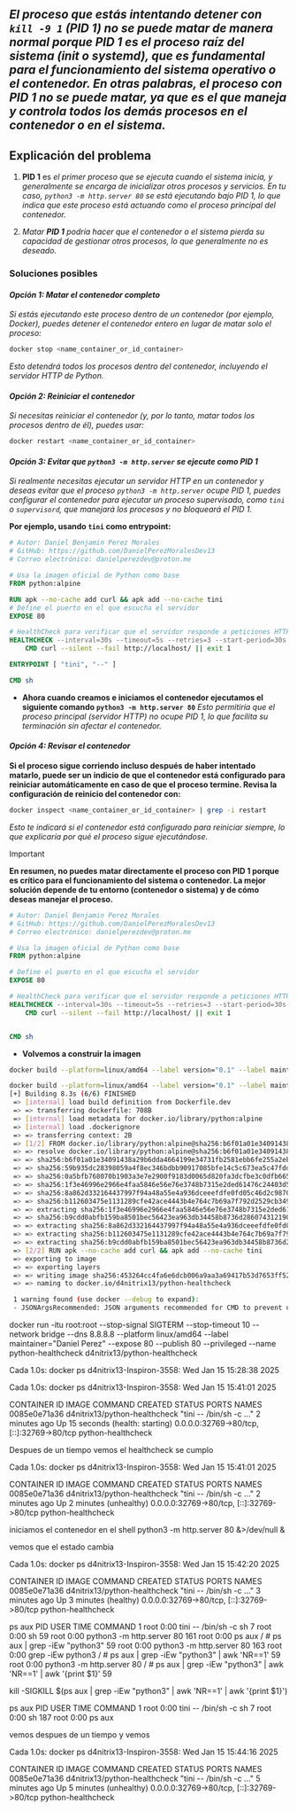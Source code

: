 ## *El proceso que estás intentando detener con `kill -9 1` (PID 1) no se puede matar de manera normal porque **PID 1** es el proceso raíz del sistema (init o systemd), que es fundamental para el funcionamiento del sistema operativo o el contenedor. En otras palabras, **el proceso con PID 1 no se puede matar**, ya que es el que maneja y controla todos los demás procesos en el contenedor o en el sistema.*

## **Explicación del problema**

1. **PID 1** es *el primer proceso que se ejecuta cuando el sistema inicia, y generalmente se encarga de inicializar otros procesos y servicios. En tu caso, `python3 -m http.server 80` se está ejecutando bajo PID 1, lo que indica que este proceso está actuando como el proceso principal del contenedor.*

2. *Matar **PID 1** podría hacer que el contenedor o el sistema pierda su capacidad de gestionar otros procesos, lo que generalmente no es deseado.*

### **Soluciones posibles**

#### *Opción 1: **Matar el contenedor completo***

*Si estás ejecutando este proceso dentro de un contenedor (por ejemplo, Docker), puedes detener el contenedor entero en lugar de matar solo el proceso:*

```bash
docker stop <name_container_or_id_container>
```

*Esto detendrá todos los procesos dentro del contenedor, incluyendo el servidor HTTP de Python.*

#### *Opción 2: **Reiniciar el contenedor***

*Si necesitas reiniciar el contenedor (y, por lo tanto, matar todos los procesos dentro de él), puedes usar:*

```bash
docker restart <name_container_or_id_container>
```

#### *Opción 3: **Evitar que `python3 -m http.server` se ejecute como PID 1***

*Si realmente necesitas ejecutar un servidor HTTP en un contenedor y deseas evitar que el proceso `python3 -m http.server` ocupe PID 1, puedes configurar el contenedor para ejecutar un proceso supervisado, como `tini` o `supervisord`, que manejará los procesos y no bloqueará el PID 1.*

**Por ejemplo, usando `tini` como entrypoint:**

```dockerfile
# Autor: Daniel Benjamin Perez Morales
# GitHub: https://github.com/DanielPerezMoralesDev13
# Correo electrónico: danielperezdev@proton.me

# Usa la imagen oficial de Python como base
FROM python:alpine

RUN apk --no-cache add curl && apk add --no-cache tini
# Define el puerto en el que escucha el servidor
EXPOSE 80

# HealthCheck para verificar que el servidor responde a peticiones HTTP en el puerto 80
HEALTHCHECK --interval=30s --timeout=5s --retries=3 --start-period=30s \
    CMD curl --silent --fail http://localhost/ || exit 1

ENTRYPOINT [ "tini", "--" ]

CMD sh
```

- **Ahora cuando creamos e iniciamos el contenedor ejecutamos el siguiente comando `python3 -m http.server 80`**
*Esto permitiría que el proceso principal (servidor HTTP) no ocupe PID 1, lo que facilita su terminación sin afectar el contenedor.*

#### *Opción 4: **Revisar el contenedor***

**Si el proceso sigue corriendo incluso después de haber intentado matarlo, puede ser un indicio de que el contenedor está configurado para reiniciar automáticamente en caso de que el proceso termine. Revisa la configuración de reinicio del contenedor con:**

```bash
docker inspect <name_container_or_id_container> | grep -i restart
```

*Esto te indicará si el contenedor está configurado para reiniciar siempre, lo que explicaría por qué el proceso sigue ejecutándose.*

> [!IMPORTANT]
> **En resumen, no puedes matar directamente el proceso con PID 1 porque es crítico para el funcionamiento del sistema o contenedor. La mejor solución depende de tu entorno (contenedor o sistema) y de cómo deseas manejar el proceso.**

```Dockerfile
# Autor: Daniel Benjamin Perez Morales
# GitHub: https://github.com/DanielPerezMoralesDev13
# Correo electrónico: danielperezdev@proton.me

# Usa la imagen oficial de Python como base
FROM python:alpine

# Define el puerto en el que escucha el servidor
EXPOSE 80

# HealthCheck para verificar que el servidor responde a peticiones HTTP en el puerto 80
HEALTHCHECK --interval=30s --timeout=5s --retries=3 --start-period=30s \
    CMD curl --silent --fail http://localhost/ || exit 1


CMD sh
```

- **Volvemos a construir la imagen**

```bash
docker build --platform=linux/amd64 --label version="0.1" --label maintainer="Daniel Perez" -td4nitrix13/python-healthcheck -f./Dockerfile.dev --no-cache .
```

```bash
docker build --platform=linux/amd64 --label version="0.1" --label maintainer="Daniel Perez" -td4nitrix13/python-healthcheck -f./Dockerfile.dev --no-cache .
[+] Building 8.3s (6/6) FINISHED                                                                                       docker:default
 => [internal] load build definition from Dockerfile.dev                                                                         0.0s
 => => transferring dockerfile: 708B                                                                                             0.0s
 => [internal] load metadata for docker.io/library/python:alpine                                                                 1.5s
 => [internal] load .dockerignore                                                                                                0.0s
 => => transferring context: 2B                                                                                                  0.0s
 => [1/2] FROM docker.io/library/python:alpine@sha256:b6f01a01e34091438a29b6dda4664199e34731fb2581ebb6fe255a2ebf441099           3.9s
 => => resolve docker.io/library/python:alpine@sha256:b6f01a01e34091438a29b6dda4664199e34731fb2581ebb6fe255a2ebf441099           0.0s
 => => sha256:b6f01a01e34091438a29b6dda4664199e34731fb2581ebb6fe255a2ebf441099 9.02kB / 9.02kB                                   0.0s
 => => sha256:59b935dc28398059a4f8ec346bdbb90917085bfe14c5c673ea5c47fddfeb4110 1.73kB / 1.73kB                                   0.0s
 => => sha256:0a5bfb768070b1903a3e7e2900f9183d0065d820fa3dcfbe3c0dfb6654ebc90a 4.82kB / 4.82kB                                   0.0s
 => => sha256:1f3e46996e2966e4faa5846e56e76e3748b7315e2ded61476c24403d592134f0 3.64MB / 3.64MB                                   1.5s
 => => sha256:8a862d332164437997f94a48a55e4a936dceeefdfe0fd05c46d2c9870a74c07a 458.75kB / 458.75kB                               1.7s
 => => sha256:b112603475e1131289cfe42ace4443b4e764c7b69a7f792d2529cb349fa6c407 12.49MB / 12.49MB                                 3.0s
 => => extracting sha256:1f3e46996e2966e4faa5846e56e76e3748b7315e2ded61476c24403d592134f0                                        0.2s
 => => sha256:b9cdd0abfb159ba8501bec56423ea963db34458b8736d28607431219013b2a17 248B / 248B                                       1.9s
 => => extracting sha256:8a862d332164437997f94a48a55e4a936dceeefdfe0fd05c46d2c9870a74c07a                                        0.1s
 => => extracting sha256:b112603475e1131289cfe42ace4443b4e764c7b69a7f792d2529cb349fa6c407                                        0.8s
 => => extracting sha256:b9cdd0abfb159ba8501bec56423ea963db34458b8736d28607431219013b2a17                                        0.0s
 => [2/2] RUN apk --no-cache add curl && apk add --no-cache tini                                                                 2.7s
 => exporting to image                                                                                                           0.0s
 => => exporting layers                                                                                                          0.0s
 => => writing image sha256:453264cc4fa6e6dcb006a9aa3a69417b53d7653ff52807d76a7a25f64be3508c                                     0.0s
 => => naming to docker.io/d4nitrix13/python-healthcheck                                                                         0.0s

 1 warning found (use docker --debug to expand):
 - JSONArgsRecommended: JSON arguments recommended for CMD to prevent unintended behavior related to OS signals (line 18)
```

docker run -itu root:root --stop-signal SIGTERM --stop-timeout 10 --network bridge --dns 8.8.8.8 --platform linux/amd64 --label maintainer="Daniel Perez" --expose 80 --publish 80 --privileged --name python-healthcheck d4nitrix13/python-healthcheck

Cada 1.0s: docker ps                                                                                                  d4nitrix13-Inspiron-3558: Wed Jan 15 15:28:38 2025

Cada 1.0s: docker ps                                                                                                                                                          d4nitrix13-Inspiron-3558: Wed Jan 15 15:41:01 2025

CONTAINER ID   IMAGE                           COMMAND                  CREATED         STATUS                     PORTS                                       NAMES
0085e0e71a36   d4nitrix13/python-healthcheck   "tini -- /bin/sh -c …"   2 minutes ago   Up 15 seconds (health: starting)   0.0.0.0:32769->80/tcp, [::]:32769->80/tcp   python-healthcheck

Despues de un tiempo vemos el healthcheck se cumplo

Cada 1.0s: docker ps                                                                                                                                                          d4nitrix13-Inspiron-3558: Wed Jan 15 15:41:01 2025

CONTAINER ID   IMAGE                           COMMAND                  CREATED         STATUS                     PORTS                                       NAMES
0085e0e71a36   d4nitrix13/python-healthcheck   "tini -- /bin/sh -c …"   2 minutes ago   Up 2 minutes (unhealthy)   0.0.0.0:32769->80/tcp, [::]:32769->80/tcp   python-healthcheck

iniciamos el contenedor en el shell
python3 -m http.server 80 &>/dev/null &

vemos que el estado cambia

Cada 1.0s: docker ps                                                                                                                                                          d4nitrix13-Inspiron-3558: Wed Jan 15 15:42:20 2025

CONTAINER ID   IMAGE                           COMMAND                  CREATED         STATUS                   PORTS                                       NAMES
0085e0e71a36   d4nitrix13/python-healthcheck   "tini -- /bin/sh -c …"   3 minutes ago   Up 3 minutes (healthy)   0.0.0.0:32769->80/tcp, [::]:32769->80/tcp   python-healthcheck

ps aux
PID   USER     TIME  COMMAND
    1 root      0:00 tini -- /bin/sh -c sh
    7 root      0:00 sh
   59 root      0:00 python3 -m http.server 80
  161 root      0:00 ps aux
/ # ps aux | grep -iEw "python3"
   59 root      0:00 python3 -m http.server 80
  163 root      0:00 grep -iEw python3
/ # ps aux | grep -iEw "python3" | awk 'NR==1'
   59 root      0:00 python3 -m http.server 80
/ # ps aux | grep -iEw "python3" | awk 'NR==1' | awk '{print $1}'
59

kill -SIGKILL $(ps aux | grep -iEw "python3" | awk 'NR==1' | awk '{print $1}')

ps aux
PID   USER     TIME  COMMAND
    1 root      0:00 tini -- /bin/sh -c sh
    7 root      0:00 sh
  187 root      0:00 ps aux

  vemos despues de un tiempo y vemos

  Cada 1.0s: docker ps                                                                                                                                                          d4nitrix13-Inspiron-3558: Wed Jan 15 15:44:16 2025

CONTAINER ID   IMAGE                           COMMAND                  CREATED         STATUS                     PORTS                                       NAMES
0085e0e71a36   d4nitrix13/python-healthcheck   "tini -- /bin/sh -c …"   5 minutes ago   Up 5 minutes (unhealthy)   0.0.0.0:32769->80/tcp, [::]:32769->80/tcp   python-healthcheck
